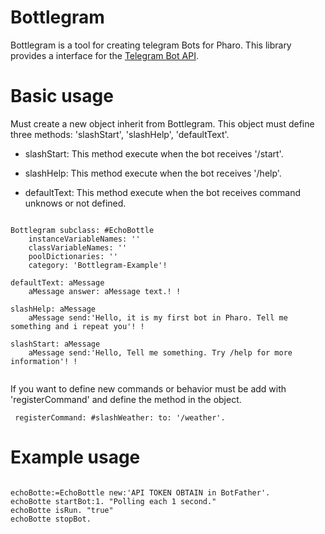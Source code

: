 # 


# Bottlegram

Bottlegram is a tool for creating telegram Bots for Pharo. This library provides a interface for the [Telegram Bot API](https://core.telegram.org/bots/api.).


# Basic usage

Must create a new object inherit from Bottlegram. This object must define three methods: 'slashStart', 'slashHelp', 'defaultText'.

  * slashStart: This method execute when the bot receives '/start'.

  * slashHelp: This method execute when the bot receives '/help'.

  * defaultText: This method execute when the bot receives command unknows or not defined.

```smalltalk

Bottlegram subclass: #EchoBottle
	instanceVariableNames: ''
	classVariableNames: ''
	poolDictionaries: ''
	category: 'Bottlegram-Example'!

defaultText: aMessage
	aMessage answer: aMessage text.! !

slashHelp: aMessage
	aMessage send:'Hello, it is my first bot in Pharo. Tell me something and i repeat you'! !
                
slashStart: aMessage
	aMessage send:'Hello, Tell me something. Try /help for more information'! !


```
If you want to define new commands or behavior must be add with 'registerCommand' and define the method in the object.

```smalltalk
 registerCommand: #slashWeather: to: '/weather'.
```


# Example usage

```smalltalk

echoBotte:=EchoBottle new:'API TOKEN OBTAIN in BotFather'.
echoBotte startBot:1. "Polling each 1 second."
echoBotte isRun. "true"
echoBotte stopBot.

```
